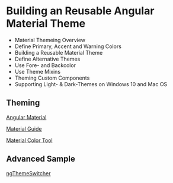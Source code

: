 # Building an Reusable Angular Material Theme

- Material Themeing Overview
- Define Primary, Accent and Warning Colors
- Building a Reusable Material Theme
- Define Alternative Themes
- Use Fore- and Backcolor
- Use Theme Mixins
- Theming Custom Components
- Supporting Light- & Dark-Themes on Windows 10 and Mac OS

## Theming

[Angular Material](https://material.angular.io/)

[Material Guide](https://material.io)

[Material Color Tool](https://material.io/tools/color/)

## Advanced Sample

[ngThemeSwitcher](https://github.com/carbonrider/ng-custom-theme)
